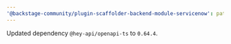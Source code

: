 ```yaml
---
'@backstage-community/plugin-scaffolder-backend-module-servicenow': patch
---
```


Updated dependency `@hey-api/openapi-ts` to `0.64.4`.
